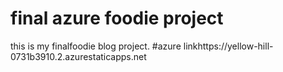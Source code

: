 # final azure foodie project
this is my finalfoodie blog project.
#azure linkhttps://yellow-hill-0731b3910.2.azurestaticapps.net
